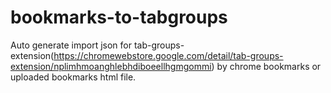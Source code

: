 # bookmarks-to-tabgroups
Auto generate import json for tab-groups-extension(https://chromewebstore.google.com/detail/tab-groups-extension/nplimhmoanghlebhdiboeellhgmgommi) by chrome bookmarks or uploaded bookmarks html file.
